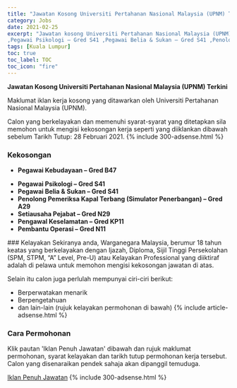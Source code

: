 ```yaml
---
title: "Jawatan Kosong Universiti Pertahanan Nasional Malaysia (UPNM) Terkini" 
category: Jobs 
date: 2021-02-25 
excerpt: "Jawatan kosong Universiti Pertahanan Nasional Malaysia (UPNM) terkini untuk kekosongan Pegawai Kebudayaan – Gred B47
,Pegawai Psikologi – Gred S41 ,Pegawai Belia & Sukan – Gred S41 ,Penolong Pemeriksa Kapal Terbang (Simulator Penerbangan) – Gred A29 ,Setiausaha Pejabat – Gred N29 ,Pengawal Keselamatan – Gred KP11 ,Pembantu Operasi – Gred N11" 
tags: [Kuala Lumpur] 
toc: true 
toc_label: TOC 
toc_icon: "fire" 
--- 
```


**Jawatan Kosong Universiti Pertahanan Nasional Malaysia (UPNM) Terkini**

Maklumat iklan kerja kosong yang ditawarkan oleh Universiti Pertahanan Nasional Malaysia (UPNM). 

Calon yang berkelayakan dan memenuhi syarat-syarat yang ditetapkan sila memohon untuk mengisi kekosongan kerja seperti yang diiklankan dibawah sebelum Tarikh Tutup: 28 Februari 2021. 
{% include 300-adsense.html %} 
### Kekosongan 
<ul>
<li>
<p><b>Pegawai Kebudayaan &#8211; Gred B47</b></p>
</li>
<li><strong>Pegawai Psikologi &#8211; Gred S41&#160;</strong></li>
<li><strong>Pegawai Belia &amp; Sukan &#8211; Gred S41&#160;</strong></li>
<li><strong>Penolong Pemeriksa Kapal Terbang (Simulator Penerbangan) &#8211; Gred A29&#160;</strong></li>
<li><strong>Setiausaha Pejabat &#8211; Gred N29&#160;</strong></li>
<li><strong>Pengawal Keselamatan &#8211; Gred KP11&#160;</strong></li>
<li><strong>Pembantu Operasi &#8211; Gred N11&#160;</strong></li>
</ul> 
### Kelayakan 
Sekiranya anda, Warganegara Malaysia, berumur 18 tahun keatas yang berkelayakan dengan Ijazah, Diploma, Sijil Tinggi Persekolahan (SPM, STPM, “A” Level, Pre-U) atau Kelayakan Professional yang diiktiraf adalah di pelawa untuk memohon mengisi kekosongan jawatan di atas.

Selain itu calon juga perlulah mempunyai ciri-ciri berikut:
- Berperwatakan menarik
- Berpengetahuan
- dan lain-lain (rujuk kelayakan permohonan di bawah) 
{% include article-adsense.html %} 
### Cara Permohonan 
Klik pautan 'Iklan Penuh Jawatan' dibawah dan rujuk maklumat permohonan, syarat kelayakan dan tarikh tutup permohonan kerja tersebut.
Calon yang disenaraikan pendek sahaja akan dipanggil temuduga.

<a href="https://erecruitment.upnm.edu.my/?fbclid=IwAR34_CNEjXfRoNfeCwCepETrFY4LL4WRUYPwOl3FK0xLqqEhhkb43SWzqoo" class="btn btn--info" target="_blank" rel="nofollow noopenner">Iklan Penuh Jawatan</a> 
{% include 300-adsense.html %} 